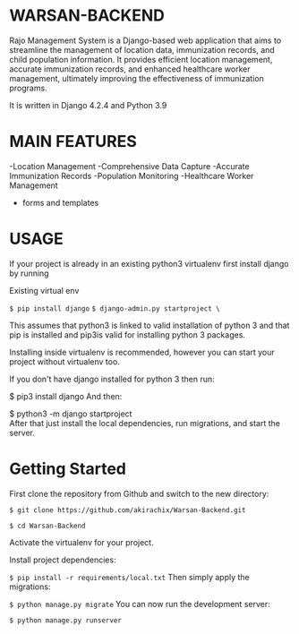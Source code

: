 
# WARSAN-BACKEND

 Rajo Management System is a Django-based web application that aims to streamline the management of location data, immunization records, and child population information. It provides efficient location management, accurate immunization records, and enhanced healthcare worker management, ultimately improving the effectiveness of immunization programs.

 It is written in Django 4.2.4 and Python 3.9


# MAIN FEATURES

-Location Management
-Comprehensive Data Capture
-Accurate Immunization Records
-Population Monitoring
-Healthcare Worker Management
- forms and templates

# USAGE

If your project is already in an existing python3 virtualenv first install django by running

Existing virtual env

`$ pip install django`
`$ django-admin.py startproject \`

This assumes that python3 is linked to valid installation of python 3 and that pip is installed and pip3is valid for installing python 3 packages.

Installing inside virtualenv is recommended, however you can start your project without virtualenv too.


If you don't have django installed for python 3 then run:

$ pip3 install django
And then:

$ python3 -m django startproject \
After that just install the local dependencies, run migrations, and start the server.



# Getting Started

First clone the repository from Github and switch to the new directory:

`$ git clone https://github.com/akirachix/Warsan-Backend.git`

`$ cd Warsan-Backend`

Activate the virtualenv for your project.

Install project dependencies:

`$ pip install -r requirements/local.txt`
Then simply apply the migrations:

`$ python manage.py migrate`
You can now run the development server:

`$ python manage.py runserver`